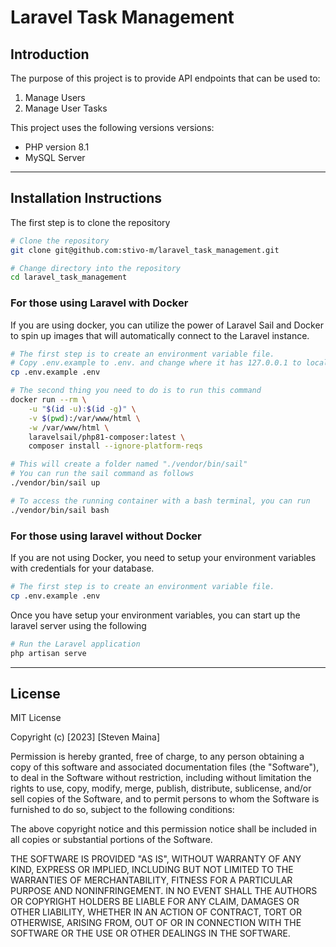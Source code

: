 # **Laravel Task Management**

## **Introduction**
The purpose of this project is to provide API endpoints that can be used to:
1. Manage Users
2. Manage User Tasks

This project uses the following versions versions:

- PHP version 8.1
- MySQL Server

---

## **Installation Instructions**

The first step is to clone the repository

```bash 
# Clone the repository
git clone git@github.com:stivo-m/laravel_task_management.git

# Change directory into the repository
cd laravel_task_management
```

### **For those using Laravel with Docker**
If you are using docker, you can utilize the power of Laravel Sail and Docker to spin up images that will automatically connect to the Laravel instance. 

```bash
# The first step is to create an environment variable file. 
# Copy .env.example to .env. and change where it has 127.0.0.1 to localhost. In the DB_HOST change the value to mysql
cp .env.example .env

# The second thing you need to do is to run this command
docker run --rm \
    -u "$(id -u):$(id -g)" \
    -v $(pwd):/var/www/html \
    -w /var/www/html \
    laravelsail/php81-composer:latest \
    composer install --ignore-platform-reqs

# This will create a folder named "./vendor/bin/sail"
# You can run the sail command as follows
./vendor/bin/sail up

# To access the running container with a bash terminal, you can run
./vendor/bin/sail bash

```

### **For those using laravel without Docker**
If you are not using Docker, you need to setup your environment variables with credentials for your database. 

```bash
# The first step is to create an environment variable file. 
cp .env.example .env
```
Once you have setup your environment variables, you can start up the laravel server using the following

```bash
# Run the Laravel application
php artisan serve
```


---

## **License**

MIT License

Copyright (c) [2023] [Steven Maina]

Permission is hereby granted, free of charge, to any person obtaining a copy
of this software and associated documentation files (the "Software"), to deal
in the Software without restriction, including without limitation the rights
to use, copy, modify, merge, publish, distribute, sublicense, and/or sell
copies of the Software, and to permit persons to whom the Software is
furnished to do so, subject to the following conditions:

The above copyright notice and this permission notice shall be included in all
copies or substantial portions of the Software.

THE SOFTWARE IS PROVIDED "AS IS", WITHOUT WARRANTY OF ANY KIND, EXPRESS OR
IMPLIED, INCLUDING BUT NOT LIMITED TO THE WARRANTIES OF MERCHANTABILITY,
FITNESS FOR A PARTICULAR PURPOSE AND NONINFRINGEMENT. IN NO EVENT SHALL THE
AUTHORS OR COPYRIGHT HOLDERS BE LIABLE FOR ANY CLAIM, DAMAGES OR OTHER
LIABILITY, WHETHER IN AN ACTION OF CONTRACT, TORT OR OTHERWISE, ARISING FROM,
OUT OF OR IN CONNECTION WITH THE SOFTWARE OR THE USE OR OTHER DEALINGS IN THE
SOFTWARE.
